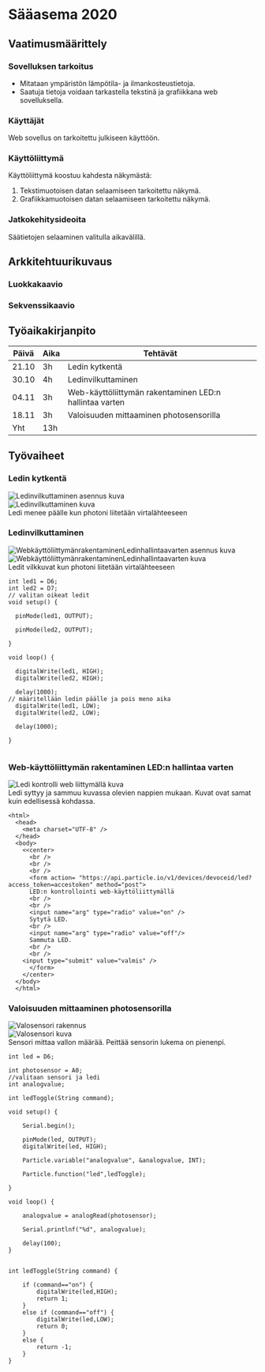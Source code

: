 # Sääasema 2020
  
## Vaatimusmäärittely
  
### Sovelluksen tarkoitus
  
* Mitataan ympäristön lämpötila- ja ilmankosteustietoja.  
* Saatuja tietoja voidaan tarkastella tekstinä ja grafiikkana web sovelluksella.  

### Käyttäjät  
Web sovellus on tarkoitettu julkiseen käyttöön.  

### Käyttöliittymä  
Käyttöliittymä koostuu kahdesta näkymästä:  
1. Tekstimuotoisen datan selaamiseen tarkoitettu näkymä.
2. Grafiikkamuotoisen datan selaamiseen tarkoitettu näkymä.  
    
### Jatkokehitysideoita  
Säätietojen selaaminen valitulla aikavälillä.  

## Arkkitehtuurikuvaus  

### Luokkakaavio  

### Sekvenssikaavio  

## Työaikakirjanpito  
Päivä | Aika | Tehtävät
------|------|--------
21.10 | 3h | Ledin kytkentä
30.10 | 4h | Ledinvilkuttaminen
04.11 | 3h | Web-käyttöliittymän rakentaminen LED:n hallintaa varten
18.11 | 3h | Valoisuuden mittaaminen photosensorilla
Yht | 13h |
  
## Työvaiheet    
### Ledin kytkentä  
![Ledinvilkuttaminen asennus kuva](https://github.com/MikaLiikanen/koodiharjoitus/blob/master/Ledinvilkuttaminen%20asennus%20kuva.jpg)  
![Ledinvilkuttaminen kuva](https://github.com/MikaLiikanen/koodiharjoitus/blob/master/Ledinvilkuttaminen%20kuva.jpg)  
Ledi menee päälle kun photoni liitetään virtalähteeseen  

### Ledinvilkuttaminen  
![WebkäyttöliittymänrakentaminenLedinhallintaavarten asennus kuva](https://github.com/MikaLiikanen/koodiharjoitus/blob/master/Webk%C3%A4ytt%C3%B6liittym%C3%A4nrakentaminenLedinhallintaavarten%20asennus%20kuva.jpg)  
![WebkäyttöliittymänrakentaminenLedinhallintaavarten kuva](https://github.com/MikaLiikanen/koodiharjoitus/blob/master/Webk%C3%A4ytt%C3%B6liittym%C3%A4nrakentaminenLedinhallintaavarten%20kuva.jpg)  
Ledit vilkkuvat kun photoni liitetään virtalähteeseen

````
int led1 = D6; 
int led2 = D7; 
// valitan oikeat ledit
void setup() {

  pinMode(led1, OUTPUT);

  pinMode(led2, OUTPUT);

}

void loop() {

  digitalWrite(led1, HIGH);
  digitalWrite(led2, HIGH);

  delay(1000);
// määritellään ledin päälle ja pois meno aika
  digitalWrite(led1, LOW);
  digitalWrite(led2, LOW);

  delay(1000);

}
  
````  
### Web-käyttöliittymän rakentaminen LED:n hallintaa varten  
![Ledi kontrolli web liittymällä kuva](https://github.com/MikaLiikanen/koodiharjoitus/blob/master/Ledi%20kontrolli%20web%20liittym%C3%A4ll%C3%A4%20kuva.jpg)  
Ledi syttyy ja sammuu kuvassa olevien nappien mukaan. Kuvat ovat samat kuin edellisessä kohdassa.  

````
<html>
  <head>
    <meta charset="UTF-8" />
  </head>
  <body>
    <<center>
      <br />
      <br />
      <br />
      <form action= "https://api.particle.io/v1/devices/devoceid/led?access_token=accestoken" method="post">
      LED:n kontrollointi web-käyttöliittymällä
      <br />
      <br />
      <input name="arg" type="radio" value="on" />
      Sytytä LED. 
      <br />
      <input name="arg" type="radio" value="off"/>
      Sammuta LED. 
      <br />
      <br />
    <input type="submit" value="valmis" />
      </form>
    </center>
  </body>
  </html>
````  
### Valoisuuden mittaaminen photosensorilla  
![Valosensori rakennus](https://github.com/MikaLiikanen/koodiharjoitus/blob/master/Valosensori%20rakennus.jpg)  
![Valosensori kuva](https://github.com/MikaLiikanen/koodiharjoitus/blob/master/Valosensori%20kuva.jpg)  
Sensori mittaa vallon määrää. Peittää sensorin lukema on pienenpi.  

````
int led = D6; 

int photosensor = A0; 
//valitaan sensori ja ledi
int analogvalue; 

int ledToggle(String command); 

void setup() {
    
    Serial.begin();

    pinMode(led, OUTPUT); 
    digitalWrite(led, HIGH);

    Particle.variable("analogvalue", &analogvalue, INT);

    Particle.function("led",ledToggle);

}

void loop() {

    analogvalue = analogRead(photosensor);

    Serial.printlnf("%d", analogvalue);

    delay(100);
}


int ledToggle(String command) {

    if (command=="on") {
        digitalWrite(led,HIGH);
        return 1;
    }
    else if (command=="off") {
        digitalWrite(led,LOW);
        return 0;
    }
    else {
        return -1;
    }
}
````  


